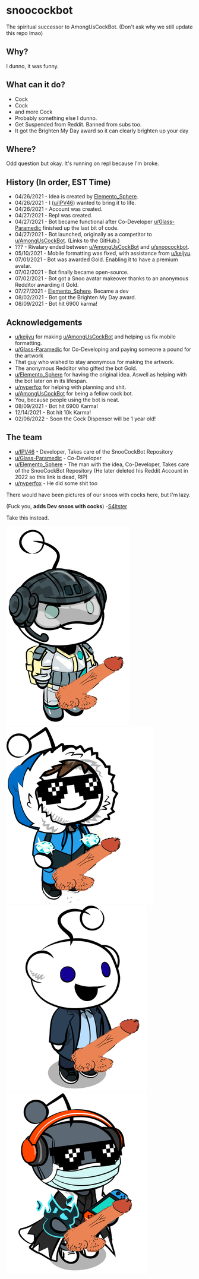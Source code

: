 # snoocockbot
The spiritual successor to AmongUsCockBot. (Don't ask why we still update this repo lmao)

## Why?
I dunno, it was funny.

## What can it do?
- Cock
- Cock
- and more Cock
- Probably something else I dunno.
- Get Suspended from Reddit. Banned from subs too.
- It got the Brighten My Day award so it can clearly brighten up your day

## Where?
Odd question but okay. It's running on repl because I'm broke.

## History (In order, EST Time)
- 04/26/2021 - Idea is created by [Elemento_Sphere](https://www.reddit.com/user/Elemento_Sphere).
- 04/26/2021 - I ([u/IPV46](https://www.reddit.com/user/IPV46)) wanted to bring it to life.
- 04/26/2021 - Account was created.
- 04/27/2021 - Repl was created.
- 04/27/2021 - Bot became functional after Co-Developer [u/Glass-Paramedic](https://www.reddit.com/user/Glass-Paramedic) finished up the last bit of code.
- 04/27/2021 - Bot launched, originally as a competitor to [u/AmongUsCockBot](https://github.com/nlanson/AmongUsCockBot). (Links to the GitHub.)
- ??? - Rivalary ended between [u/AmongUsCockBot](https://github.com/nlanson/AmongUsCockBot) and [u/snoocockbot](https://www.reddit.com/user/snoocockbot).
- 05/10/2021 - Mobile formatting was fixed, with assistance from [u/keijyu](https://www.reddit.com/user/keijyu).
- 07/01/2021 - Bot was awarded Gold. Enabling it to have a premium avatar.
- 07/02/2021 - Bot finally became open-source.
- 07/02/2021 - Bot got a Snoo avatar makeover thanks to an anonymous Redditor awarding it Gold.
- 07/27/2021 - [Elemento_Sphere](https://www.reddit.com/user/Elemento_Sphere). Became a dev
- 08/02/2021 - Bot got the Brighten My Day award.
- 08/09/2021 - Bot hit 6900 karma!

## Acknowledgements
- [u/keijyu](https://www.reddit.com/user/keijyu) for making [u/AmongUsCockBot](https://github.com/nlanson/AmongUsCockBot) and helping us fix mobile formatting.
- [u/Glass-Paramedic](https://www.reddit.com/user/Glass-Paramedic) for Co-Developing and paying someone a pound for the artwork
- That guy who wished to stay anonymous for making the artwork.
- The anonymous Redditor who gifted the bot Gold.
- [u/Elemento_Sphere](https://www.reddit.com/user/Elemento_Sphere) for having the original idea. Aswell as helping with the bot later on in its lifespan.
- [u/nyperfox](https://www.reddit.com/user/nyperfox) for helping with planning and shit.
- [u/AmongUsCockBot](https://github.com/nlanson/AmongUsCockBot) for being a fellow cock bot.
- You, because people using the bot is neat.
- 08/09/2021 - Bot hit 6900 Karma!
- 12/14/2021 - Bot hit 10k Karma!
- 02/06/2022 - Soon the Cock Dispenser will be 1 year old!

## The team
- [u/IPV46](https://www.reddit.com/user/IPV46) - Developer, Takes care of the SnooCockBot Repository
- [u/Glass-Paramedic](https://www.reddit.com/user/Glass-Paramedic) - Co-Developer
- [u/Elemento_Sphere](https://www.reddit.com/user/Elemento_Sphere) - The man with the idea, Co-Developer, Takes care of the SnooCockBot Repository (He later deleted his Reddit Account in 2022 so this link is dead, RIP)
- [u/nyperfox](https://www.reddit.com/user/nyperfox) - He did some shit too


There would have been pictures of our snoos with cocks here, but I'm lazy.

(Fuck you, **adds Dev snoos with cocks**) -[S4ltster](https://github.com/S4ltster)


Take this instead.


![Snoo Cocks](Elemento_Spherewithacock.png)
![Snoo Cocks](IPV46Withacock.png)
![Snoo Cocks](Glass-ParamedicWithaCock.png)
![Snoo Cocks](NyperfoxWithaCock.png)
